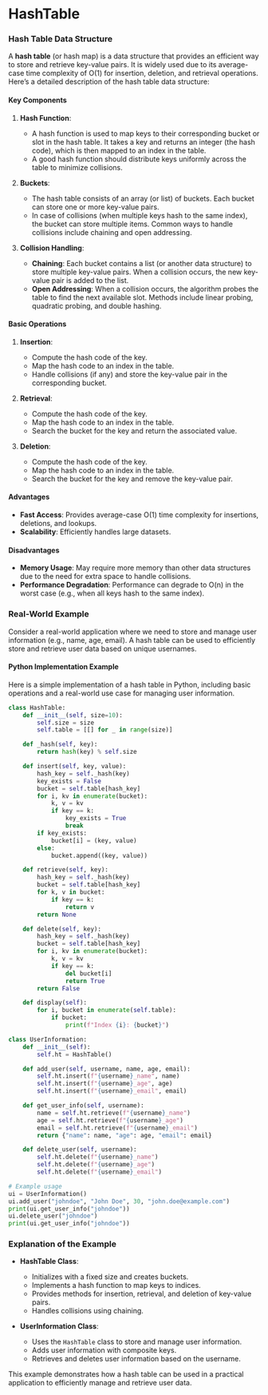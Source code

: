 # HashTable

### Hash Table Data Structure

A **hash table** (or hash map) is a data structure that provides an efficient way to store and retrieve key-value pairs. It is widely used due to its average-case time complexity of O(1) for insertion, deletion, and retrieval operations. Here’s a detailed description of the hash table data structure:

#### Key Components

1. **Hash Function**:
   - A hash function is used to map keys to their corresponding bucket or slot in the hash table. It takes a key and returns an integer (the hash code), which is then mapped to an index in the table.
   - A good hash function should distribute keys uniformly across the table to minimize collisions.

2. **Buckets**:
   - The hash table consists of an array (or list) of buckets. Each bucket can store one or more key-value pairs.
   - In case of collisions (when multiple keys hash to the same index), the bucket can store multiple items. Common ways to handle collisions include chaining and open addressing.

3. **Collision Handling**:
   - **Chaining**: Each bucket contains a list (or another data structure) to store multiple key-value pairs. When a collision occurs, the new key-value pair is added to the list.
   - **Open Addressing**: When a collision occurs, the algorithm probes the table to find the next available slot. Methods include linear probing, quadratic probing, and double hashing.

#### Basic Operations

1. **Insertion**:
   - Compute the hash code of the key.
   - Map the hash code to an index in the table.
   - Handle collisions (if any) and store the key-value pair in the corresponding bucket.

2. **Retrieval**:
   - Compute the hash code of the key.
   - Map the hash code to an index in the table.
   - Search the bucket for the key and return the associated value.

3. **Deletion**:
   - Compute the hash code of the key.
   - Map the hash code to an index in the table.
   - Search the bucket for the key and remove the key-value pair.

#### Advantages

- **Fast Access**: Provides average-case O(1) time complexity for insertions, deletions, and lookups.
- **Scalability**: Efficiently handles large datasets.

#### Disadvantages

- **Memory Usage**: May require more memory than other data structures due to the need for extra space to handle collisions.
- **Performance Degradation**: Performance can degrade to O(n) in the worst case (e.g., when all keys hash to the same index).

### Real-World Example

Consider a real-world application where we need to store and manage user information (e.g., name, age, email). A hash table can be used to efficiently store and retrieve user data based on unique usernames.

#### Python Implementation Example

Here is a simple implementation of a hash table in Python, including basic operations and a real-world use case for managing user information.

```python
class HashTable:
    def __init__(self, size=10):
        self.size = size
        self.table = [[] for _ in range(size)]

    def _hash(self, key):
        return hash(key) % self.size

    def insert(self, key, value):
        hash_key = self._hash(key)
        key_exists = False
        bucket = self.table[hash_key]
        for i, kv in enumerate(bucket):
            k, v = kv
            if key == k:
                key_exists = True
                break
        if key_exists:
            bucket[i] = (key, value)
        else:
            bucket.append((key, value))

    def retrieve(self, key):
        hash_key = self._hash(key)
        bucket = self.table[hash_key]
        for k, v in bucket:
            if key == k:
                return v
        return None

    def delete(self, key):
        hash_key = self._hash(key)
        bucket = self.table[hash_key]
        for i, kv in enumerate(bucket):
            k, v = kv
            if key == k:
                del bucket[i]
                return True
        return False

    def display(self):
        for i, bucket in enumerate(self.table):
            if bucket:
                print(f"Index {i}: {bucket}")

class UserInformation:
    def __init__(self):
        self.ht = HashTable()

    def add_user(self, username, name, age, email):
        self.ht.insert(f"{username}_name", name)
        self.ht.insert(f"{username}_age", age)
        self.ht.insert(f"{username}_email", email)

    def get_user_info(self, username):
        name = self.ht.retrieve(f"{username}_name")
        age = self.ht.retrieve(f"{username}_age")
        email = self.ht.retrieve(f"{username}_email")
        return {"name": name, "age": age, "email": email}

    def delete_user(self, username):
        self.ht.delete(f"{username}_name")
        self.ht.delete(f"{username}_age")
        self.ht.delete(f"{username}_email")

# Example usage
ui = UserInformation()
ui.add_user("johndoe", "John Doe", 30, "john.doe@example.com")
print(ui.get_user_info("johndoe"))
ui.delete_user("johndoe")
print(ui.get_user_info("johndoe"))
```

### Explanation of the Example

- **HashTable Class**:
  - Initializes with a fixed size and creates buckets.
  - Implements a hash function to map keys to indices.
  - Provides methods for insertion, retrieval, and deletion of key-value pairs.
  - Handles collisions using chaining.

- **UserInformation Class**:
  - Uses the `HashTable` class to store and manage user information.
  - Adds user information with composite keys.
  - Retrieves and deletes user information based on the username.

This example demonstrates how a hash table can be used in a practical application to efficiently manage and retrieve user data.


